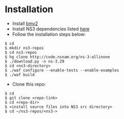 
# Installation

* Install [bmv2](https://github.com/p4lang/behavioral-model)
* Install NS3 dependencies listed [here](https://www.nsnam.org/wiki/Installation#Installation)
* Follow the installation steps below:
```
$ cd
$ mkdir ns3-repos
$ cd ns3-repos
$ hg clone http://code.nsnam.org/ns-3-allinone
$ ./download.py -n ns-3.29
$ cd <ns3-directory>
$ ./waf configure --enable-tests --enable-examples
$ ./waf build
```

* Clone this repo:
```
$ cd
$ git clone <repo-link>
$ cd <repo-dir>
$ <install source files into NS3 src directory>
$ cd ~/ns3-repos/<ns3->
``` 

